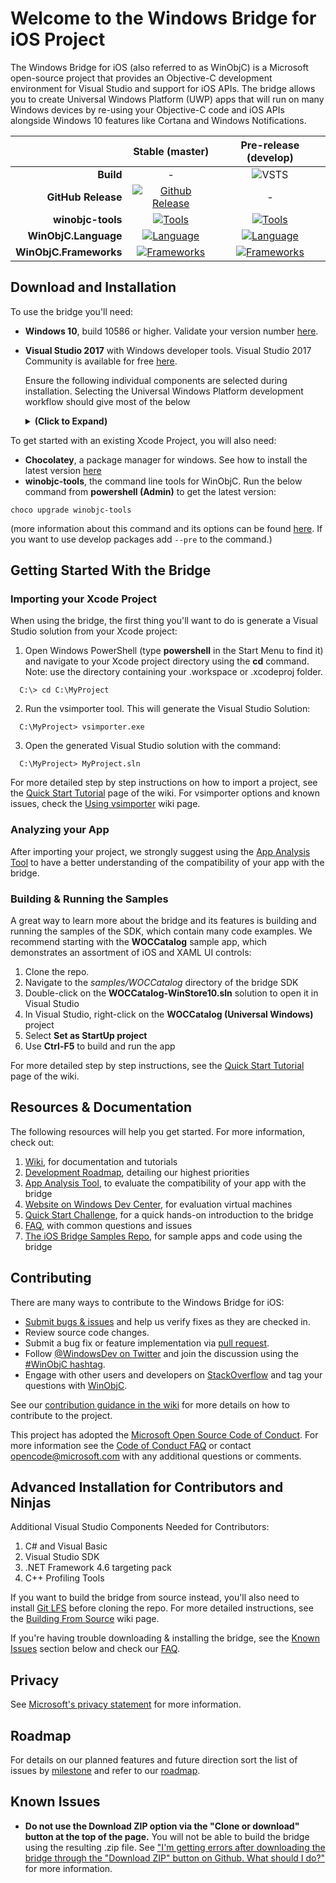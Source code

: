 # Welcome to the Windows Bridge for iOS Project
The Windows Bridge for iOS (also referred to as WinObjC) is a Microsoft open-source project that provides an Objective-C development environment for Visual Studio and support for iOS APIs. The bridge allows you to create Universal Windows Platform (UWP) apps that will run on many Windows devices by re-using your Objective-C code and iOS APIs alongside Windows 10 features like Cortana and Windows Notifications.

[develop-build-badge]:        https://img.shields.io/vso/build/winobjc/03960378-fe55-4577-a8cc-1a874f7cf008/109.svg?style=flat-square
[github-rel]:                 https://github.com/Microsoft/WinObjC/releases/latest
[github-rel-badge]:           https://img.shields.io/github/tag/microsoft/winobjc.svg?style=flat-square
[choco]:                      https://chocolatey.org/packages/winobjc-tools
[choco-badge]:                https://img.shields.io/chocolatey/v/winobjc-tools.svg?style=flat-square                 
[choco-badge-pre]:            https://img.shields.io/chocolatey/vpre/winobjc-tools.svg?style=flat-square
[nuget-frmwrk]:               https://www.nuget.org/packages/WinObjC.Frameworks
[nuget-frmwrk-badge]:         https://img.shields.io/nuget/v/WinObjC.Frameworks.svg?style=flat-square
[nuget-frmwrk-badge-pre]:     https://img.shields.io/nuget/vpre/WinObjC.Frameworks.svg?style=flat-square
[nuget-lang]:                 https://www.nuget.org/packages/WinObjC.Language
[nuget-lang-badge]:           https://img.shields.io/nuget/v/WinObjC.Language.svg?style=flat-square
[nuget-lang-badge-pre]:       https://img.shields.io/nuget/vpre/WinObjC.Language.svg?style=flat-square

|                      |           Stable (master)                        |            Pre-release (develop)          |
| -------------------: | :----------------------------------------------: | :---------------------------------------: |
|           **Build**  |                  -                               |       ![VSTS][develop-build-badge]        |
|  **GitHub Release**  |[![Github Release][github-rel-badge]][github-rel] |               -                           |
|    **winobjc-tools** |     [![Tools][choco-badge]][choco]               |   [![Tools][choco-badge-pre]][choco]      |
| **WinObjC.Language** |[![Language][nuget-lang-badge]][nuget-lang]       |[![Language][nuget-lang-badge-pre]][nuget-lang]   |
|**WinObjC.Frameworks**|[![Frameworks][nuget-frmwrk-badge]][nuget-frmwrk] |[![Frameworks][nuget-frmwrk-badge-pre]][nuget-frmwrk]|

## Download and Installation
To use the bridge you'll need:
- **Windows 10**, build 10586 or higher. Validate your version number [here](http://windows.microsoft.com/en-US/windows/which-operating-system).
- **Visual Studio 2017** with Windows developer tools. Visual Studio 2017 Community is available for free [here](https://dev.windows.com/downloads).

  
   Ensure the following individual components are selected during installation. Selecting the Universal Windows Platform development workflow should give most of the below 

   <details><summary><b>(Click to Expand)</b></summary><p>

  - Visual Studio Core Editor
  - Nuget Package Manager
  - C# and Visual Basic Roslyn compilers
  - Static analysis tools
  - Windows 10 SDK (10.0.14393.0)
  - Visual Studio C++ core features
  - VC++ 2017 v141 toolset (x86, x64)
  - Visual C++ compilers and libraries for ARM
  - Visual C++ runtime for UWP
  - Windows 10 SDK (10.0.10240.0)
  - Windows 10 SDK (10.0.10586.0)
  - MSBuild
  - Windows Universal CRT SDK
  - Standard Library Modules
  - VC++ 2015.3 v140 toolset (x86,x64)
  - Windows Universal C Runtime
</p></details>

To get started with an existing Xcode Project, you will also need:
- **Chocolatey**, a package manager for windows. See how to install the latest version [here](https://chocolatey.org/)
- **winobjc-tools**, the command line tools for WinObjC. Run the below command from **powershell (Admin)** to get the latest version:
```
choco upgrade winobjc-tools
```
(more information about this command and its options can be found [here](https://chocolatey.org/docs/commands-upgrade). If you want to use develop packages add `--pre` to the command.)

## Getting Started With the Bridge
### Importing your Xcode Project
When using the bridge, the first thing you'll want to do is generate a Visual Studio solution from your Xcode project:

1. Open Windows PowerShell (type **powershell** in the Start Menu to find it) and navigate to your Xcode project directory using the **cd** command. Note: use the directory containing your .workspace or .xcodeproj folder.

  ```
    C:\> cd C:\MyProject
  ```
2. Run the vsimporter tool. This will generate the Visual Studio Solution:

  ```
    C:\MyProject> vsimporter.exe
  ```
3. Open the generated Visual Studio solution with the command:

  ```
    C:\MyProject> MyProject.sln
  ```

For more detailed step by step instructions on how to import a project, see the [Quick Start Tutorial](https://github.com/Microsoft/WinObjC/wiki/Quick-Start-Tutorial) page of the wiki. For vsimporter options and known issues, check the [Using vsimporter](https://github.com/Microsoft/WinObjC/wiki/Using-vsimporter) wiki page.

### Analyzing your App
After importing your project, we strongly suggest using the [App Analysis Tool](https://developer.microsoft.com/en-us/windows/bridges/ios/app-analyzer-tool) to have a better understanding of the compatibility of your app with the bridge.

### Building & Running the Samples
A great way to learn more about the bridge and its features is building and running the samples of the SDK, which contain many code examples. We recommend starting with the **WOCCatalog** sample app, which demonstrates an assortment of iOS and XAML UI controls:

1. Clone the repo.
2. Navigate to the *samples/WOCCatalog* directory of the bridge SDK
3. Double-click on the **WOCCatalog-WinStore10.sln** solution to open it in Visual Studio
4. In Visual Studio, right-click on the **WOCCatalog (Universal Windows)** project
5. Select **Set as StartUp project**
6. Use **Ctrl-F5** to build and run the app

For more detailed step by step instructions, see the [Quick Start Tutorial](https://github.com/Microsoft/WinObjC/wiki/Quick-Start-Tutorial) page of the wiki.

## Resources & Documentation
The following resources will help you get started. For more information, check out:

1. [Wiki](https://github.com/Microsoft/WinObjC/wiki), for documentation and tutorials
2. [Development Roadmap](https://github.com/Microsoft/WinObjC/wiki/Roadmap), detailing our highest priorities
3. [App Analysis Tool](https://developer.microsoft.com/en-us/windows/bridges/ios/app-analyzer-tool), to evaluate the compatibility of your app with the bridge
4. [Website on Windows Dev Center](https://dev.windows.com/bridges/ios), for evaluation virtual machines
5. [Quick Start Challenge](https://github.com/Microsoft/WinObjC/wiki/Quick-Start-Tutorial), for a quick hands-on introduction to the bridge
7. [FAQ](https://github.com/Microsoft/WinObjC/wiki/FAQ), with common questions and issues
8. [The iOS Bridge Samples Repo](https://github.com/Microsoft/WinObjC-Samples), for sample apps and code using the bridge

## Contributing
There are many ways to contribute to the Windows Bridge for iOS:
- [Submit bugs & issues](https://github.com/Microsoft/WinObjC/issues) and help us verify fixes as they are checked in.
- Review source code changes.
- Submit a bug fix or feature implementation via [pull request](https://github.com/Microsoft/WinObjC/pulls).
- Follow [@WindowsDev on Twitter](https://twitter.com/windowsdev) and join the discussion using the [#WinObjC hashtag](https://twitter.com/hashtag/WinObjC).
- Engage with other users and developers on [StackOverflow](http://stackoverflow.com/) and tag your questions with [WinObjC](http://stackoverflow.com/questions/tagged/winobjc).

See our [contribution guidance in the wiki](https://github.com/Microsoft/WinObjC/wiki/How-to-Contribute) for more details on how to contribute to the project.

This project has adopted the [Microsoft Open Source Code of Conduct](https://opensource.microsoft.com/codeofconduct/). For more information see the [Code of Conduct FAQ](https://opensource.microsoft.com/codeofconduct/faq/) or contact [opencode@microsoft.com](mailto:opencode@microsoft.com) with any additional questions or comments.

## Advanced Installation for Contributors and Ninjas

Additional Visual Studio Components Needed for Contributors:
   1. C# and Visual Basic
   2. Visual Studio SDK
   3. .NET Framework 4.6 targeting pack
   4. C++ Profiling Tools

If you want to build the bridge from source instead, you'll also need to install [Git LFS](https://git-lfs.github.com) before cloning the repo. For more detailed instructions, see the [Building From Source](https://github.com/Microsoft/WinObjC/wiki/Building-From-Source) wiki page.

If you're having trouble downloading & installing the bridge, see the [Known Issues](https://github.com/Microsoft/WinObjC#known-issues) section below and check our [FAQ](https://github.com/Microsoft/WinObjC/wiki/FAQ).

## Privacy
See [Microsoft's privacy statement](https://www.microsoft.com/en-us/privacystatement/default.aspx) for more information.

## Roadmap
For details on our planned features and future direction sort the list of issues by [milestone](https://github.com/Microsoft/WinObjC/milestones) and refer to our [roadmap](https://github.com/Microsoft/WinObjC/wiki/Roadmap).

## Known Issues
- **Do not use the Download ZIP option via the "Clone or download" button at the top of the page.** You will not be able to build the bridge using the resulting .zip file. See ["I'm getting errors after downloading the bridge through the "Download ZIP" button on Github. What should I do?"](https://github.com/Microsoft/WinObjC/wiki/FAQ#im-getting-errors-after-downloading-the-bridge-through-the-download-zip-button-on-github-what-should-i-do) for more information.